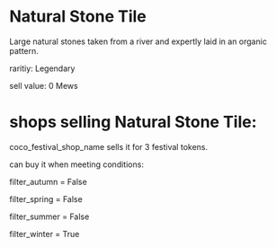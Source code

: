 # Natural Stone Tile

Large natural stones taken from a river and expertly laid in an organic pattern.

raritiy: Legendary

sell value: 0 Mews

# shops selling Natural Stone Tile:

coco_festival_shop_name sells it for 3 festival tokens.

can buy it when meeting conditions: 

filter_autumn = False

filter_spring = False

filter_summer = False

filter_winter = True